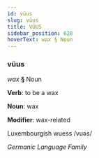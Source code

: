```yaml
---
id: vüus
slug: vüus
title: VÜUS
sidebar_position: 628
hoverText: wax § Noun
---
```


### vüus

*wax* **§** Noun

**Verb**: to be a wax

**Noun**: wax

**Modifier**: wax-related

Luxembourgish wuess /vuəs/

*Germanic Language Family*